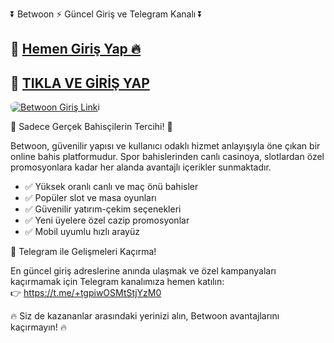 <p class="highlight">⏬ Betwoon ⚡ Güncel Giriş ve Telegram Kanalı ⏬</p>

<h2>🔗 <a href="https://cutt.ly/BetwoonLink" target="_blank">Hemen Giriş Yap 🔥</a></h2>
<h2>🔗 <a href="https://cutt.ly/BetwoonLink" target="_blank">TIKLA VE GİRİŞ YAP</a></h2>

<a href="https://cutt.ly/BetwoonLink" title="Betwoon Giriş">
  <img src="https://i.ibb.co/rG4VdgSv/images-6.jpg" alt="Betwoon Giriş Linki" style="max-width:100%; height:auto; border-radius:8px;">
</a>

<p class="highlight">🎁 Sadece Gerçek Bahisçilerin Tercihi! 🎁</p>

<p>
  Betwoon, güvenilir yapısı ve kullanıcı odaklı hizmet anlayışıyla öne çıkan bir online bahis platformudur.
  Spor bahislerinden canlı casinoya, slotlardan özel promosyonlara kadar her alanda avantajlı içerikler sunmaktadır.
</p>

<ul>
  <li>✅ Yüksek oranlı canlı ve maç önü bahisler</li>
  <li>✅ Popüler slot ve masa oyunları</li>
  <li>✅ Güvenilir yatırım-çekim seçenekleri</li>
  <li>✅ Yeni üyelere özel cazip promosyonlar</li>
  <li>✅ Mobil uyumlu hızlı arayüz</li>
</ul>

<p class="highlight">📲 Telegram ile Gelişmeleri Kaçırma!</p>
<p>
  En güncel giriş adreslerine anında ulaşmak ve özel kampanyaları kaçırmamak için Telegram kanalımıza hemen katılın:
  <br>
  👉 <a href="https://t.me/+tgpiwOSMtStjYzM0" target="_blank">https://t.me/+tgpiwOSMtStjYzM0</a>
</p>

<p class="highlight">🔥 Siz de kazananlar arasındaki yerinizi alın, Betwoon avantajlarını kaçırmayın! 🔥</p>
